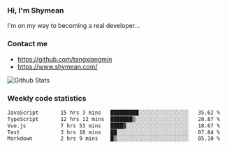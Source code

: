 ### Hi, I'm Shymean

I'm on my way to becoming a real developer...

### Contact me

- <https://github.com/tangxiangmin>
- <https://www.shymean.com/>

![Github Stats](https://github-readme-stats.vercel.app/api?username=tangxiangmin&show_icons=true&theme=dark)


###  Weekly code statistics

<!--START_SECTION:waka-->

```txt
JavaScript       15 hrs 3 mins   █████████░░░░░░░░░░░░░░░░   35.62 %
TypeScript       12 hrs 12 mins  ███████▒░░░░░░░░░░░░░░░░░   28.87 %
Vue.js           7 hrs 53 mins   ████▓░░░░░░░░░░░░░░░░░░░░   18.67 %
Text             3 hrs 18 mins   ██░░░░░░░░░░░░░░░░░░░░░░░   07.84 %
Markdown         2 hrs 9 mins    █▒░░░░░░░░░░░░░░░░░░░░░░░   05.10 %
```

<!--END_SECTION:waka-->